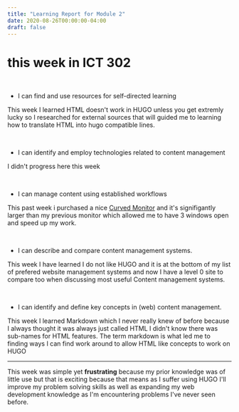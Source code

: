 ```yaml
---
title: "Learning Report for Module 2"
date: 2020-08-26T00:00:00-04:00
draft: false
---
```

# this week in ICT 302

<br>

  - I can find and use resources for self-directed learning
  
This week I learned HTML doesn't work in HUGO unless you get extremly lucky so I researched for external sources that will guided me to learning how to translate HTML into hugo compatible lines.

<br>

  - I can identify and employ technologies related to content management
  
  I didn't progress here this week
  
  <br>
  
  - I can manage content using established workflows
    
This past week i purchased a nice <a href="https://www.bestbuy.com/site/dell-32-led-curved-qhd-freesync-monitor-with-hdr/6375331.p?skuId=6375331" target="_top">Curved Monitor</a> and it's signifigantly larger than my previous monitor which allowed me to have 3 windows open and speed up my work.

<br>

  - I can describe and compare content management systems.
  
  This week I have learned I do not like HUGO and it is at the bottom of my list of prefered website management systems and now I have a level 0 site to compare too when discussing most useful Content management systems.

<br>

  - I can identify and define key concepts in (web) content management.
  
  This week I learned Markdown which I never really knew of before because I always thought it was always just called HTML I didn't know there was sub-names for HTML features. The term markdown is what led me to finding ways I can find work around to allow HTML like concepts to work on HUGO



_________________________________________


This week was simple yet **frustrating** because my prior knowledge was of little use but that is exciting because that means as I suffer using HUGO I'll improve my problem solving skills as well as expanding my web development knowledge as I'm encountering problems I've never seen before.
